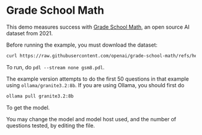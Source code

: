 
# Grade School Math

This demo measures success with
[Grade School Math](https://github.com/openai/grade-school-math),
an open source AI dataset from 2021.

Before running the example, you must download the dataset:

```bash
curl https://raw.githubusercontent.com/openai/grade-school-math/refs/heads/master/grade_school_math/data/test.jsonl > test.jsonl
```

To run, do `pdl --stream none gsm8.pdl`.

The example version attempts to do the first 50 questions in that example
using `ollama/granite3.2:8b`.  If you are using Ollama, you should first do

```bash
ollama pull granite3.2:8b
```

To get the model.

You may change the model and model host used, and the number of questions tested, by editing the file.
